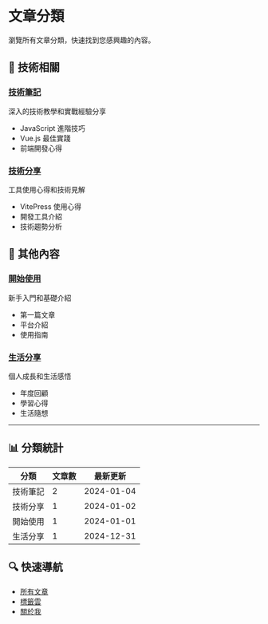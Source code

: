 # 文章分類

瀏覽所有文章分類，快速找到您感興趣的內容。

## 🚀 技術相關

### [技術筆記](/categories/tech-notes.md)
深入的技術教學和實戰經驗分享
- JavaScript 進階技巧
- Vue.js 最佳實踐
- 前端開發心得

### [技術分享](/categories/tech-sharing.md)
工具使用心得和技術見解
- VitePress 使用心得
- 開發工具介紹
- 技術趨勢分析

## 📝 其他內容

### [開始使用](/categories/getting-started.md)
新手入門和基礎介紹
- 第一篇文章
- 平台介紹
- 使用指南

### [生活分享](/categories/life-sharing.md)
個人成長和生活感悟
- 年度回顧
- 學習心得
- 生活隨想

---

## 📊 分類統計

| 分類 | 文章數 | 最新更新 |
|------|--------|----------|
| 技術筆記 | 2 | 2024-01-04 |
| 技術分享 | 1 | 2024-01-02 |
| 開始使用 | 1 | 2024-01-01 |
| 生活分享 | 1 | 2024-12-31 |

## 🔍 快速導航

- [所有文章](/posts/)
- [標籤雲](/tags/)
- [關於我](/about.md) 